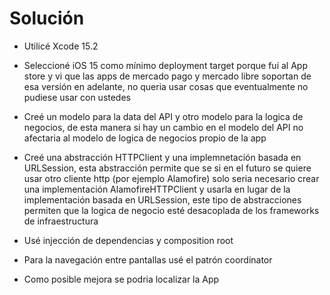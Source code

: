 #  Solución

- Utilicé Xcode 15.2

- Seleccioné iOS 15 como mínimo deployment target porque fui al App store y vi que las apps de mercado pago y mercado libre soportan de esa versión en adelante, no queria usar cosas que eventualmente no pudiese usar con ustedes

- Creé un modelo para la data del API y otro modelo para la logica de negocios, de esta manera si hay un cambio en el modelo del API no afectaria al modelo de logica de negocios propio de la app

- Creé una abstracción HTTPClient y una implemnetación basada en URLSession, esta abstracción permite que se si en el futuro se quiere usar otro cliente http (por ejemplo Alamofire) solo seria necesario crear una implementación AlamofireHTTPClient y usarla en lugar de la implementación basada en URLSession, este tipo de abstracciones permiten que la logica de negocio esté desacoplada de los frameworks de infraestructura

- Usé injección de dependencias y composition root

- Para la navegación entre pantallas usé el patrón coordinator

- Como posible mejora se podria localizar la App
